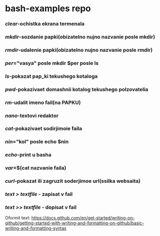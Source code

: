 # bash-examples repo
### **_clear_-ochistka ekrana termenala**
### **_mkdir_-sozdanie papki(obizatelno nujno nazvanie posle mkdir)**
### **_rmdir_-udalenie papki(obizatelno nujno nazvanie posle rmdir)**
### **_per_="vasya" posle mkdir $per posle ls**
### **_ls_-pokazat pap_ki tekushego kotaloga**
### **_pwd_-pokazivaet domashnii kotalog tekushego polzovatelia**
### **_rm_-udalit imeno fail(na PAPKU)**
### **_nano_-textovi redaktor**
### **_cat_-pokazivaet sodirjimoie faila**
### **_nin_="kol" posle echo $nin**
### **_echo_-print u basha**
### **_var_=$(cat nazvanie faila)**
### **_curl_-pokazat ili zagruzit soderjimoe url(ssilka websaita)**
### **_text > textfile_ - zapisat v fail**
### **_text >> textfile_ - dopisat v fail**

Oformit text: 
https://docs.github.com/en/get-started/writing-on-github/getting-started-with-writing-and-formatting-on-github/basic-writing-and-formatting-syntax